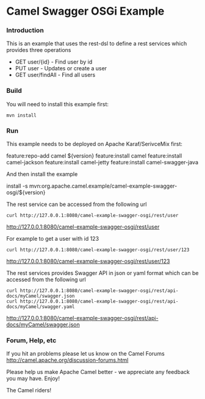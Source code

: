 # Camel Swagger OSGi Example

### Introduction
This is an example that uses the rest-dsl to define a rest services which provides three operations

- GET user/{id}     - Find user by id
- PUT user          - Updates or create a user
- GET user/findAll  - Find all users

### Build
You will need to install this example first:

	mvn install

### Run
This example needs to be deployed on Apache Karaf/SerivceMix first:

   feature:repo-add camel ${version}
   feature:install camel
   feature:install camel-jackson
   feature:install camel-jetty
   feature:install camel-swagger-java

And then install the example

   install -s mvn:org.apache.camel.example/camel-example-swagger-osgi/${version}


The rest service can be accessed from the following url

	curl http://127.0.0.1:8080/camel-example-swagger-osgi/rest/user

<http://127.0.0.1:8080/camel-example-swagger-osgi/rest/user>

For example to get a user with id 123

	curl http://127.0.0.1:8080/camel-example-swagger-osgi/rest/user/123

<http://127.0.0.1:8080/camel-example-swagger-osgi/rest/user/123>

The rest services provides Swagger API in json or yaml format
which can be accessed from the following url

    curl http://127.0.0.1:8080/camel-example-swagger-osgi/rest/api-docs/myCamel/swagger.json
    curl http://127.0.0.1:8080/camel-example-swagger-osgi/rest/api-docs/myCamel/swagger.yaml

<http://127.0.0.1:8080/camel-example-swagger-osgi/rest/api-docs/myCamel/swagger.json>


### Forum, Help, etc

If you hit an problems please let us know on the Camel Forums
	<http://camel.apache.org/discussion-forums.html>

Please help us make Apache Camel better - we appreciate any feedback you may
have.  Enjoy!



The Camel riders!
